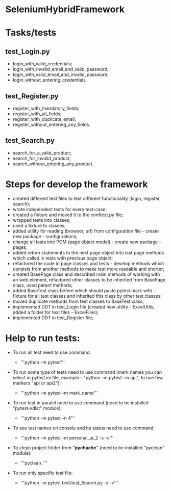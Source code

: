# SeleniumHybridFramework

# Tasks/tests
## test_Login.py
* login_with_valid_credentials;
* login_with_invalid_email_and_valid_password;
* login_with_valid_email_and_invalid_password;
* login_without_entering_credentials.

## test_Register.py
* register_with_mandatory_fields;
* register_with_all_fields;
* register_with_duplicate_email;
* register_without_entering_any_fields.

## test_Search.py
* search_for_a_valid_product;
* search_for_invalid_product;
* search_without_entering_any_product.

# Steps for develop the framework
* created different test files to test different functionality (login, register, search);
* wrote independent tests for every test-case;
* created a fixture and moved it to the conftest.py file;
* wrapped tests into classes;
* used a fixture to classes;
* added utility for reading (browser, url) from configuration file - create new package - configurations;
* change all tests into POM (page object model) - create new  package - pages;
* added return statements to the next page object into last page methods which called in tests with previous page object;
* refactored the code in page classes and tests - develop methods which consists from another methods to make test more readable and shorter;
* created BasePage class and described main methods of working with an web element, refactored other classes to be inherited from BasePage class, used parent methods;
* added BaseTest class before which should paste pytest mark with fixture for all test classes and inherited this class by other test classes;
* moved duplicate methods from test classes to BaseTest class;
* implemented DDT in test_Login file (created new utility - ExcelUtils, added a folder for text files - ExcelFiles);
* implemented DDT in test_Register file;


# Help to run tests:
* To run all test need to use command:
    + '''python -m pytest'''

* To run some type of tests need to use command (mark names you can select in pytest.ini file, example - "python -m pytest -m api", to use few markers "api or api2"): 
    + '''python -m pytest -m mark_name'''

* To run test in paralel need to use command (need to be installed "pytest-xdist" module):
    + '''python -m pytest -n 4'''

* To see test names on console and its status need to use command:
    + '''python -m pytest -m personal_ui_2 -s -v'''

* To clean project folder from "__pychache__" (need to be installed "pyclean" module): 
    + '''pyclean .'''

* To run only specific test file:
    + '''python -m pytest test/test_Search.py -s -v'''